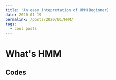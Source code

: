```yaml
---
title: 'An easy intepretation of HMM(Beginner)'
date: 2020-01-19
permalink: /posts/2020/01/HMM/
tags:
  - cool posts
---
```


What's HMM
======

Codes
------
